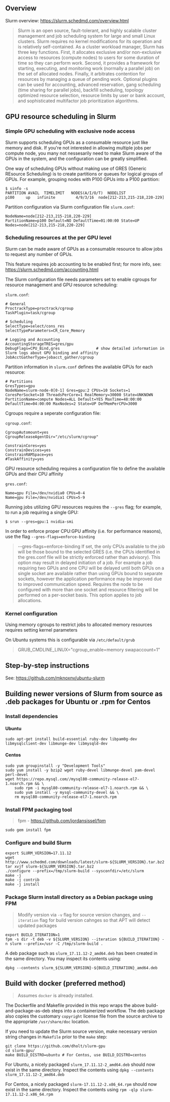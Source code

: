 

## Overview

Slurm overview: https://slurm.schedmd.com/overview.html

> Slurm is an open source, fault-tolerant, and highly scalable cluster management and job scheduling system for large and small Linux clusters. Slurm requires no kernel modifications for its operation and is relatively self-contained. As a cluster workload manager, Slurm has three key functions. First, it allocates exclusive and/or non-exclusive access to resources (compute nodes) to users for some duration of time so they can perform work. Second, it provides a framework for starting, executing, and monitoring work (normally a parallel job) on the set of allocated nodes. Finally, it arbitrates contention for resources by managing a queue of pending work. Optional plugins can be used for accounting, advanced reservation, gang scheduling (time sharing for parallel jobs), backfill scheduling, topology optimized resource selection, resource limits by user or bank account, and sophisticated multifactor job prioritization algorithms.

## GPU resource scheduling in Slurm

### Simple GPU scheduling with exclusive node access

Slurm supports scheduling GPUs as a consumable resource just like memory and disk. If you're not interested in allowing multiple jobs per compute node, you many not nessesarily need to make Slurm aware of the GPUs in the system, and the configuration can be greatly simplified.

One way of scheduling GPUs without making use of GRES (Generic REsource Scheduling) is to create partitions or queues for logical groups of GPUs. For example, grouping nodes with P100 GPUs into a P100 partition:

```console
$ sinfo -s
PARTITION AVAIL  TIMELIMIT   NODES(A/I/O/T)  NODELIST
p100     up   infinite         4/9/3/16  node[212-213,215-218,220-229]
```

Partition configuration via Slurm configuration file `slurm.conf`:

```console
NodeName=node[212-213,215-218,220-229]
PartitionName=p100 Default=NO DefaultTime=01:00:00 State=UP Nodes=node[212-213,215-218,220-229]
```

### Scheduling resources at the per GPU level

Slurm can be made aware of GPUs as a consumable resource to allow jobs to request any number of GPUs.

This feature requires job accounting to be enabled first; for more info, see: https://slurm.schedmd.com/accounting.html

The Slurm configuration file needs parameters set to enable cgroups for resource management and GPU resource scheduling:

`slurm.conf`:

```console
# General
ProctrackType=proctrack/cgroup
TaskPlugin=task/cgroup

# Scheduling
SelectType=select/cons_res
SelectTypeParameters=CR_Core_Memory

# Logging and Accounting
AccountingStorageTRES=gres/gpu
DebugFlags=CPU_Bind,gres                # show detailed information in Slurm logs about GPU binding and affinity
JobAcctGatherType=jobacct_gather/cgroup
```

Partition information in `slurm.conf` defines the available GPUs for each resource:

```console
# Partitions
GresTypes=gpu
NodeName=slurm-node-0[0-1] Gres=gpu:2 CPUs=10 Sockets=1 CoresPerSocket=10 ThreadsPerCore=1 RealMemory=30000 State=UNKNOWN
PartitionName=compute Nodes=ALL Default=YES MaxTime=48:00:00 DefaultTime=04:00:00 MaxNodes=2 State=UP DefMemPerCPU=3000
```

Cgroups require a seperate configuration file:

`cgroup.conf`:

```console
CgroupAutomount=yes 
CgroupReleaseAgentDir="/etc/slurm/cgroup" 

ConstrainCores=yes 
ConstrainDevices=yes
ConstrainRAMSpace=yes
#TaskAffinity=yes
```

GPU resource scheduling requires a configuration file to define the available GPUs and their CPU affinity

`gres.conf`:

```console
Name=gpu File=/dev/nvidia0 CPUs=0-4
Name=gpu File=/dev/nvidia1 CPUs=5-9
```

Running jobs utilizing GPU resources requires the `--gres` flag; for example, to run a job requiring a single GPU:

```console
$ srun --gres=gpu:1 nvidia-smi
```

In order to enforce proper CPU:GPU affinity (i.e. for performance reasons), use the flag `--gres-flags=enforce-binding`

> --gres-flags=enforce-binding
If set, the only CPUs available to the job will be those bound to the selected GRES (i.e. the CPUs identified in the gres.conf file will be strictly enforced rather than advisory). This option may result in delayed initiation of a job. For example a job requiring two GPUs and one CPU will be delayed until both GPUs on a single socket are available rather than using GPUs bound to separate sockets, however the application performance may be improved due to improved communication speed. Requires the node to be configured with more than one socket and resource filtering will be performed on a per-socket basis. This option applies to job allocations.


### Kernel configuration

Using memory cgroups to restrict jobs to allocated memory resources requires setting kernel parameters

On Ubuntu systems this is configurable via `/etc/default/grub`

> GRUB_CMDLINE_LINUX="cgroup_enable=memory swapaccount=1"

## Step-by-step instructions

See: https://github.com/mknoxnv/ubuntu-slurm

## Building newer versions of Slurm from source as .deb packages for Ubuntu or .rpm for Centos

### Install dependencies

#### Ubuntu

```console
sudo apt-get install build-essential ruby-dev libpam0g-dev libmysqlclient-dev libmunge-dev libmysqld-dev
```

#### Centos

```console
sudo yum groupinstall -y "Development Tools"
sudo yum install -y bzip2 wget ruby-devel libmunge-devel pam-devel perl-devel
wget https://repo.mysql.com//mysql80-community-release-el7-1.noarch.rpm && \
    sudo rpm -i mysql80-community-release-el7-1.noarch.rpm && \
    sudo yum install -y mysql-community-devel && \
    rm mysql80-community-release-el7-1.noarch.rpm 
```

### Install FPM packaging tool

> fpm - https://github.com/jordansissel/fpm

```console
sudo gem install fpm
```

### Configure and build Slurm

```console
export SLURM_VERSION=17.11.12
wget http://www.schedmd.com/downloads/latest/slurm-${SLURM_VERSION}.tar.bz2
tar xvjf slurm-${SLURM_VERSION}.tar.bz2
./configure --prefix=/tmp/slurm-build --sysconfdir=/etc/slurm
make -j
make -j contrib
make -j install
```

### Package Slurm install directory as a Debian package using FPM

> Modify version via `-v` flag for source version changes, and `--iteration` flag for build version cahnges so that APT will detect updated packages

```console
export BUILD_ITERATION=1
fpm -s dir -t deb -v ${SLURM_VERSION} --iteration ${BUILD_ITERATION} -n slurm --prefix=/usr -C /tmp/slurm-build .
```
A deb package such as `slurm_17.11.12-2_amd64.deb` has been created in the same directory. You may inspect its contents using:
```console
dpkg --contents slurm_${SLURM_VERSION}-${BUILD_ITERATION}_amd64.deb
```

## Build with docker (preferred method)

> Assumes `docker` is already installed.

The Dockerfile and Makefile provided in this repo wraps the above build-and-package-as-deb steps into a containerized workflow.
The deb package also copies the customary `copyright` license file from the source archive to the appropriate `/usr/share/doc` location.

If you need to update the Slurm source version, make necessary version string changes in `Makefile` prior to the `make` step:


```console
git clone https://github.com/dholt/slurm-gpu
cd slurm-gpu/
make BUILD_DISTRO=ubuntu # For Centos, use BUILD_DISTRO=centos
```

For Ubuntu, a nicely packaged `slurm_17.11.12-2_amd64.deb` should now exist in the same directory.
Inspect the contents using `dpkg --contents slurm_17.11.12-2_amd64.deb`

For Centos, a nicely packaged `slurm-17.11.12-2.x86_64.rpm` should now exist in the same directory.
Inspect the contents using `rpm -qlp slurm-17.11.12-2.x86_64.rpm`
